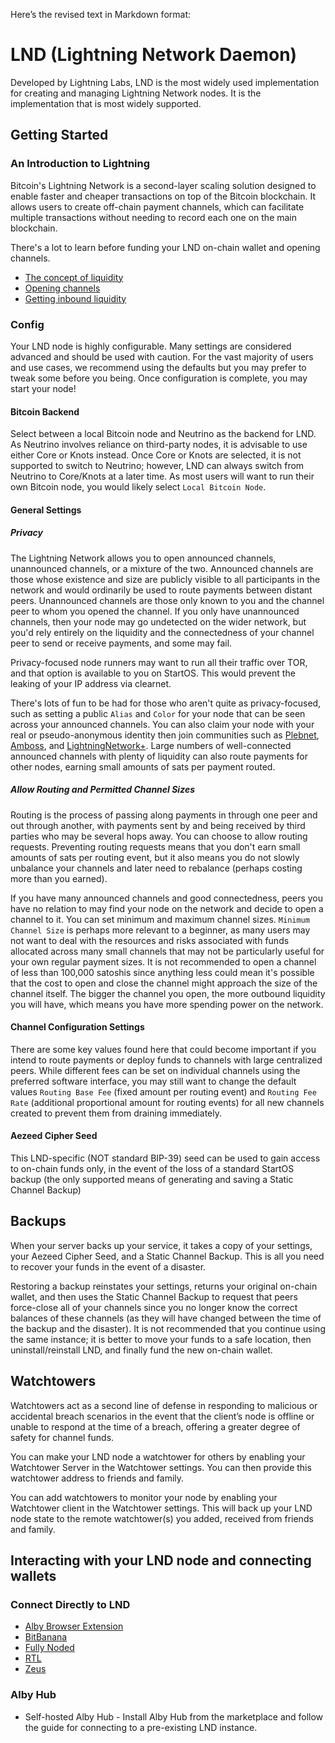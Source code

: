 Here’s the revised text in Markdown format:

# LND (Lightning Network Daemon)

Developed by Lightning Labs, LND is the most widely used implementation for creating and managing Lightning Network nodes. It is the implementation that is most widely supported.

## Getting Started

### An Introduction to Lightning

Bitcoin's Lightning Network is a second-layer scaling solution designed to enable faster and cheaper transactions on top of the Bitcoin blockchain. It allows users to create off-chain payment channels, which can facilitate multiple transactions without needing to record each one on the main blockchain.

There's a lot to learn before funding your LND on-chain wallet and opening channels.

- [The concept of liquidity](https://bitcoin.design/guide/how-it-works/liquidity/)
- [Opening channels](https://docs.start9.com/service-guides/lightning/opening-channels.html)
- [Getting inbound liquidity](https://staging.docs.start9.com/service-guides/lightning/getting-inbound-liquidity.html)


### Config

Your LND node is highly configurable. Many settings are considered advanced and should be used with caution. For the vast majority of users and use cases, we recommend using the defaults but you may prefer to tweak some before you being. Once configuration is complete, you may start your node!

#### Bitcoin Backend

Select between a local Bitcoin node and Neutrino as the backend for LND. As Neutrino involves reliance on third-party nodes, it is advisable to use either Core or Knots instead. Once Core or Knots are selected, it is not supported to switch to Neutrino; however, LND can always switch from Neutrino to Core/Knots at a later time. As most users will want to run their own Bitcoin node, you would likely select `Local Bitcoin Node`.

#### General Settings

##### Privacy

The Lightning Network allows you to open announced channels, unannounced channels, or a mixture of the two. Announced channels are those whose existence and size are publicly visible to all participants in the network and would ordinarily be used to route payments between distant peers. Unannounced channels are those only known to you and the channel peer to whom you opened the channel. If you only have unannounced channels, then your node may go undetected on the wider network, but you'd rely entirely on the liquidity and the connectedness of your channel peer to send or receive payments, and some may fail.

Privacy-focused node runners may want to run all their traffic over TOR, and that option is available to you on StartOS. This would prevent the leaking of your IP address via clearnet.

There's lots of fun to be had for those who aren't quite as privacy-focused, such as setting a public `Alias` and `Color` for your node that can be seen across your announced channels. You can also claim your node with your real or pseudo-anonymous identity then join communities such as [Plebnet](https://t.me/plebnet), [Amboss](https://amboss.space/), and [LightningNetwork+](https://lightningnetwork.plus/). Large numbers of well-connected announced channels with plenty of liquidity can also route payments for other nodes, earning small amounts of sats per payment routed.

##### Allow Routing and Permitted Channel Sizes

Routing is the process of passing along payments in through one peer and out through another, with payments sent by and being received by third parties who may be several hops away. You can choose to allow routing requests. Preventing routing requests means that you don't earn small amounts of sats per routing event, but it also means you do not slowly unbalance your channels and later need to rebalance (perhaps costing more than you earned).

If you have many announced channels and good connectedness, peers you have no relation to may find your node on the network and decide to open a channel to it. You can set minimum and maximum channel sizes. `Minimum Channel Size` is perhaps more relevant to a beginner, as many users may not want to deal with the resources and risks associated with funds allocated across many small channels that may not be particularly useful for your own regular payment sizes. It is not recommended to open a channel of less than 100,000 satoshis since anything less could mean it's possible that the cost to open and close the channel might approach the size of the channel itself. The bigger the channel you open, the more outbound liquidity you will have, which means you have more spending power on the network.

#### Channel Configuration Settings

There are some key values found here that could become important if you intend to route payments or deploy funds to channels with large centralized peers. While different fees can be set on individual channels using the preferred software interface, you may still want to change the default values `Routing Base Fee` (fixed amount per routing event) and `Routing Fee Rate` (additional proportional amount for routing events) for all new channels created to prevent them from draining immediately.

#### Aezeed Cipher Seed

This LND-specific (NOT standard BIP-39) seed can be used to gain access to on-chain funds only, in the event of the loss of a standard StartOS backup (the only supported means of generating and saving a Static Channel Backup)

## Backups

When your server backs up your service, it takes a copy of your settings, your Aezeed Cipher Seed, and a Static Channel Backup. This is all you need to recover your funds in the event of a disaster.

Restoring a backup reinstates your settings, returns your original on-chain wallet, and then uses the Static Channel Backup to request that peers force-close all of your channels since you no longer know the correct balances of these channels (as they will have changed between the time of the backup and the disaster). It is not recommended that you continue using the same instance; it is better to move your funds to a safe location, then uninstall/reinstall LND, and finally fund the new on-chain wallet.

## Watchtowers

Watchtowers act as a second line of defense in responding to malicious or accidental breach scenarios in the event that the client’s node is offline or unable to respond at the time of a breach, offering a greater degree of safety for channel funds.

You can make your LND node a watchtower for others by enabling your Watchtower Server in the Watchtower settings. You can then provide this watchtower address to friends and family.

You can add watchtowers to monitor your node by enabling your Watchtower client in the Watchtower settings. This will back up your LND node state to the remote watchtower(s) you added, received from friends and family.


## Interacting with your LND node and connecting wallets

### Connect Directly to LND

- [Alby Browser Extension](wallet-integrations/alby-extension.md)
- [BitBanana](wallet-integrations/bitbanana.md)
- [Fully Noded](wallet-integrations/fully-noded.md)
- [RTL](wallet-integrations/rtl.md)
- [Zeus](wallet-integrations/zeus.md)


### Alby Hub

- Self-hosted Alby Hub - Install Alby Hub from the marketplace and follow the guide for connecting to a pre-existing LND instance.